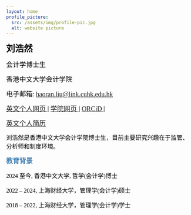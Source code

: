 ```yaml
---
layout: home
profile_picture:
  src: /assets/img/profile-pic.jpg
  alt: website picture
---
```



<p>
<b><font color="Black" face="微软正黑" size=5 class="aa">刘浩然</font></b>
</p>
<p>
<font color="Black" face="微软正黑" size=4 class="aa">会计学博士生</font>
</p>
<p>
<font color="Black" face="微软正黑" size=4 class="aa">香港中文大学会计学院</font>
</p>
<p>
<font color="Black" face="微软正黑" size=4>电子邮箱:</font>
<font color="SteelBlue" face="微软正黑" size=4><a href="mailto:haoran.liu@link.cuhk.edu.hk">haoran.liu@link.cuhk.edu.hk</a> </font>
</p>

<p>
<a href="https://sites.google.com/view/haoran-liu/home" target="_blank">
<font face="微软正黑" size=4>英文个人网页</font>
</a> | 
<a href="https://grad.bschool.cuhk.edu.hk/students/liu-haoran/" target="_blank"> <font face="微软正黑" size=4> 学院网页 </font> </a>| <a href="https://orcid.org/0009-0008-9794-0416" target="_blank"> <font face="微软正黑" size=4>ORCiD</font> </a>|
<!-- <a href="https://papers.ssrn.com/" target="_blank">SSRN个人页面 </a></font> -->
</p>

<p>
<a href=https://drive.google.com/file/d/1cuOBRyM7XePEHMcM65--KdlDuo2BqTZ6/view" target="_blank">
<font face="微软正黑" size=4>英文个人简历</font></a>
</p>

<p>
<font color="black" face="微软正黑" size=3> 刘浩然是香港中文大学会计学院博士生，目前主要研究兴趣在于监管、分析师和制度环境。


<p>
<b><font color="SteelBlue" face="KaiTi_GB2312" size=4 class="aa">教育背景</font></b>
</p>
<p>
<font color="black" face="KaiTi_GB2312" size=3>2024 至今, 香港中文大学, 哲学(会计学)博士 </font>
</p>
<p>
<font color="black" face="KaiTi_GB2312" size=3>2022 – 2024,	上海财经大学，管理学(会计学)硕士 </font>
</p>
<p>
<font color="black" face="KaiTi_GB2312" size=3>2018 – 2022, 上海财经大学，管理学(会计学)学士 </font>
</p>

